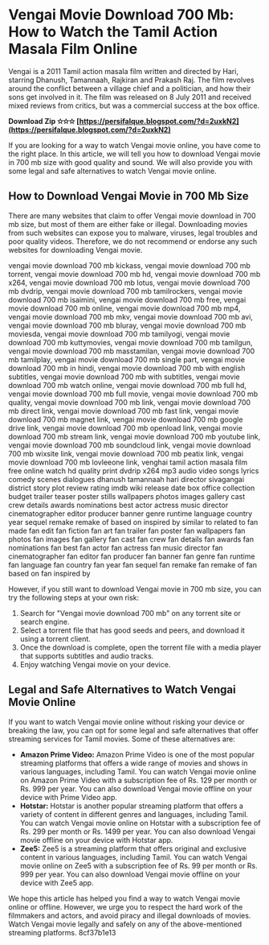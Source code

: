 # Vengai Movie Download 700 Mb: How to Watch the Tamil Action Masala Film Online
 
Vengai is a 2011 Tamil action masala film written and directed by Hari, starring Dhanush, Tamannaah, Rajkiran and Prakash Raj. The film revolves around the conflict between a village chief and a politician, and how their sons get involved in it. The film was released on 8 July 2011 and received mixed reviews from critics, but was a commercial success at the box office.
 
**Download Zip ✫✫✫ [https://persifalque.blogspot.com/?d=2uxkN2](https://persifalque.blogspot.com/?d=2uxkN2)**


 
If you are looking for a way to watch Vengai movie online, you have come to the right place. In this article, we will tell you how to download Vengai movie in 700 mb size with good quality and sound. We will also provide you with some legal and safe alternatives to watch Vengai movie online.
 
## How to Download Vengai Movie in 700 Mb Size
 
There are many websites that claim to offer Vengai movie download in 700 mb size, but most of them are either fake or illegal. Downloading movies from such websites can expose you to malware, viruses, legal troubles and poor quality videos. Therefore, we do not recommend or endorse any such websites for downloading Vengai movie.
 
vengai movie download 700 mb kickass,  vengai movie download 700 mb torrent,  vengai movie download 700 mb hd,  vengai movie download 700 mb x264,  vengai movie download 700 mb lotus,  vengai movie download 700 mb dvdrip,  vengai movie download 700 mb tamilrockers,  vengai movie download 700 mb isaimini,  vengai movie download 700 mb free,  vengai movie download 700 mb online,  vengai movie download 700 mb mp4,  vengai movie download 700 mb mkv,  vengai movie download 700 mb avi,  vengai movie download 700 mb bluray,  vengai movie download 700 mb moviesda,  vengai movie download 700 mb tamilyogi,  vengai movie download 700 mb kuttymovies,  vengai movie download 700 mb tamilgun,  vengai movie download 700 mb masstamilan,  vengai movie download 700 mb tamilplay,  vengai movie download 700 mb single part,  vengai movie download 700 mb in hindi,  vengai movie download 700 mb with english subtitles,  vengai movie download 700 mb with subtitles,  vengai movie download 700 mb watch online,  vengai movie download 700 mb full hd,  vengai movie download 700 mb full movie,  vengai movie download 700 mb quality,  vengai movie download 700 mb link,  vengai movie download 700 mb direct link,  vengai movie download 700 mb fast link,  vengai movie download 700 mb magnet link,  vengai movie download 700 mb google drive link,  vengai movie download 700 mb openload link,  vengai movie download 700 mb stream link,  vengai movie download 700 mb youtube link,  vengai movie download 700 mb soundcloud link,  vengai movie download 700 mb wixsite link,  vengai movie download 700 mb peatix link,  vengai movie download 700 mb lovleeone link,  venghai tamil action masala film free online watch hd quality print dvdrip x264 mp3 audio video songs lyrics comedy scenes dialogues dhanush tamannaah hari director sivagangai district story plot review rating imdb wiki release date box office collection budget trailer teaser poster stills wallpapers photos images gallery cast crew details awards nominations best actor actress music director cinematographer editor producer banner genre runtime language country year sequel remake remake of based on inspired by similar to related to fan made fan edit fan fiction fan art fan trailer fan poster fan wallpapers fan photos fan images fan gallery fan cast fan crew fan details fan awards fan nominations fan best fan actor fan actress fan music director fan cinematographer fan editor fan producer fan banner fan genre fan runtime fan language fan country fan year fan sequel fan remake fan remake of fan based on fan inspired by
 
However, if you still want to download Vengai movie in 700 mb size, you can try the following steps at your own risk:
 
1. Search for "Vengai movie download 700 mb" on any torrent site or search engine.
2. Select a torrent file that has good seeds and peers, and download it using a torrent client.
3. Once the download is complete, open the torrent file with a media player that supports subtitles and audio tracks.
4. Enjoy watching Vengai movie on your device.

## Legal and Safe Alternatives to Watch Vengai Movie Online
 
If you want to watch Vengai movie online without risking your device or breaking the law, you can opt for some legal and safe alternatives that offer streaming services for Tamil movies. Some of these alternatives are:

- **Amazon Prime Video:** Amazon Prime Video is one of the most popular streaming platforms that offers a wide range of movies and shows in various languages, including Tamil. You can watch Vengai movie online on Amazon Prime Video with a subscription fee of Rs. 129 per month or Rs. 999 per year. You can also download Vengai movie offline on your device with Prime Video app.
- **Hotstar:** Hotstar is another popular streaming platform that offers a variety of content in different genres and languages, including Tamil. You can watch Vengai movie online on Hotstar with a subscription fee of Rs. 299 per month or Rs. 1499 per year. You can also download Vengai movie offline on your device with Hotstar app.
- **Zee5:** Zee5 is a streaming platform that offers original and exclusive content in various languages, including Tamil. You can watch Vengai movie online on Zee5 with a subscription fee of Rs. 99 per month or Rs. 999 per year. You can also download Vengai movie offline on your device with Zee5 app.

We hope this article has helped you find a way to watch Vengai movie online or offline. However, we urge you to respect the hard work of the filmmakers and actors, and avoid piracy and illegal downloads of movies. Watch Vengai movie legally and safely on any of the above-mentioned streaming platforms.
 8cf37b1e13
 
